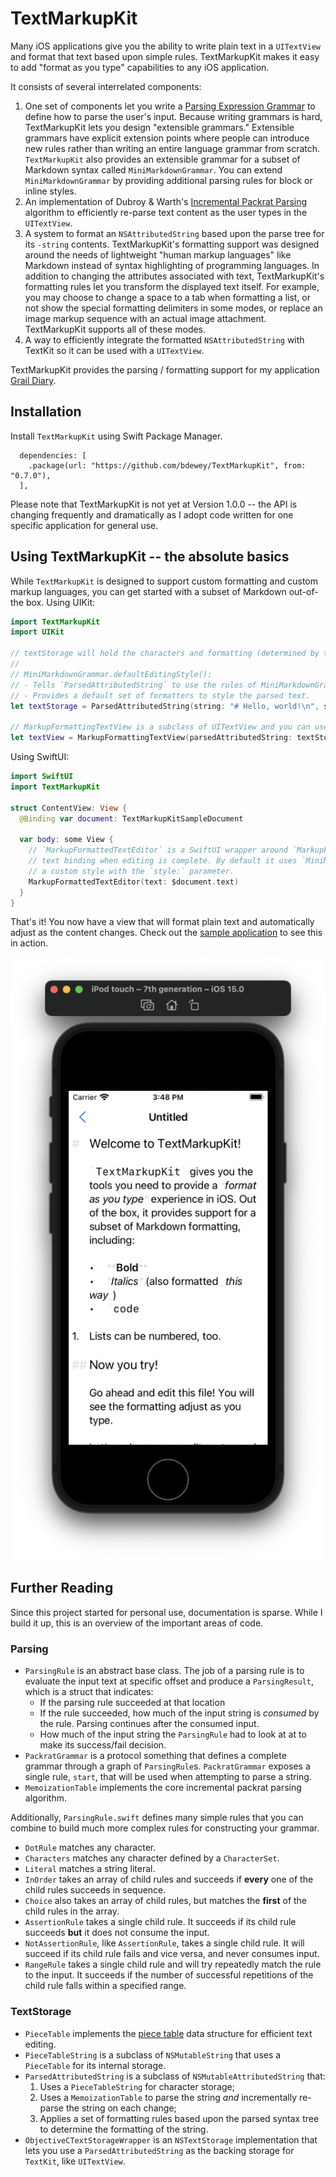 # TextMarkupKit

Many iOS applications give you the ability to write plain text in a `UITextView` and format that text based upon simple rules. TextMarkupKit makes it easy to add "format as you type" capabilities to any iOS application. 


It consists of several interrelated components:

1. One set of components let you write a [Parsing Expression Grammar](https://en.wikipedia.org/wiki/Parsing_expression_grammar) to define how to parse the user's input. Because writing grammars is hard, TextMarkupKit lets you design "extensible grammars." Extensible grammars have explicit extension points where people can introduce new rules rather than writing an entire language grammar from scratch. `TextMarkupKit` also provides an extensible grammar for a subset of Markdown syntax called `MiniMarkdownGrammar`. You can extend `MiniMarkdownGrammar` by providing additional parsing rules for block or inline styles.
2. An implementation of Dubroy & Warth's [Incremental Packrat Parsing](https://ohmlang.github.io/pubs/sle2017/incremental-packrat-parsing.pdf) algorithm to efficiently re-parse text content as the user types in the `UITextView`.
3. A system to format an `NSAttributedString` based upon the parse tree for its `-string` contents. TextMarkupKit's formatting support was designed around the needs of lightweight "human markup languages" like Markdown instead of syntax highlighting of programming languages. In addition to changing the attributes associated with text, TextMarkupKit's formatting rules let you transform the displayed text itself. For example, you may choose to change a space to a tab when formatting a list, or not show the special formatting delimiters in some modes, or replace an image markup sequence with an actual image attachment. TextMarkupKit supports all of these modes.
4. A way to efficiently integrate the formatted `NSAttributedString` with TextKit so it can be used with a `UITextView`.

TextMarkupKit provides the parsing / formatting support for my application [Grail Diary](https://bdewey.com/projects/grail-diary).

## Installation

Install `TextMarkupKit` using Swift Package Manager. 

```
  dependencies: [
    .package(url: "https://github.com/bdewey/TextMarkupKit", from: "0.7.0"),
  ],

```

Please note that TextMarkupKit is not yet at Version 1.0.0 -- the API is changing frequently and dramatically as I adopt code written for one specific application for general use.

## Using TextMarkupKit -- the absolute basics

While `TextMarkupKit` is designed to support custom formatting and custom markup languages, you can get started with a subset of Markdown out-of-the box. Using UIKit:

```swift
import TextMarkupKit
import UIKit

// textStorage will hold the characters and formatting (determined by the markup rules).
//
// MiniMarkdownGrammar.defaultEditingStyle():
// - Tells `ParsedAttributedString` to use the rules of MiniMarkdownGrammar to parse the text
// - Provides a default set of formatters to style the parsed text.
let textStorage = ParsedAttributedString(string: "# Hello, world!\n", style: MiniMarkdownGrammar.defaultEditingStyle())

// MarkupFormattingTextView is a subclass of UITextView and you can use it anywhere you would use a UITextView.
let textView = MarkupFormattingTextView(parsedAttributedString: textStorage)
```

Using SwiftUI:

```swift
import SwiftUI
import TextMarkupKit

struct ContentView: View {
  @Binding var document: TextMarkupKitSampleDocument

  var body: some View {
    // `MarkupFormattedTextEditor` is a SwiftUI wrapper around `MarkupFormattingTextView` that commits its changes back to the
    // text binding when editing is complete. By default it uses `MiniMarkdownGrammar.defaultEditingStyle()`, but you can provide
    // a custom style with the `style:` parameter.
    MarkupFormattedTextEditor(text: $document.text)
  }
}
```

That's it! You now have a view that will format plain text and automatically adjust as the content changes. Check out the [sample application](TextMarkupKitSample) to see this in action.

![TextMarkupKit Sample App](assets/sample.png)

## Further Reading

Since this project started for personal use, documentation is sparse. While I build it up, this is an overview of the important areas of code.

### Parsing

- `ParsingRule` is an abstract base class. The job of a parsing rule is to evaluate the input text at specific offset and produce a `ParsingResult`, which is a struct that indicates:
    - If the parsing rule succeeded at that location
    - If the rule succeeded, how much of the input string is *consumed* by the rule. Parsing continues after the consumed input.
    - How much of the input string the `ParsingRule` had to look at at to make its success/fail decision.
- `PackratGrammar` is a protocol something that defines a complete grammar through a graph of `ParsingRule`s. `PackratGrammar` exposes a single rule, `start`, that will be used when attempting to parse a string.
- `MemoizationTable` implements the core incremental packrat parsing algorithm. 
    
Additionally, `ParsingRule.swift` defines many simple rules that you can combine to build much more complex rules for constructing your grammar.

- `DotRule` matches any character.
- `Characters` matches any character defined by a `CharacterSet`.
- `Literal` matches a string literal.
- `InOrder` takes an array of child rules and succeeds if **every** one of the child rules succeeds in sequence.
- `Choice` also takes an array of child rules, but matches the **first** of the child rules in the array.
- `AssertionRule` takes a single child rule. It succeeds if its child rule succeeds **but** it does not consume the input.
- `NotAssertionRule`, like `AssertionRule`, takes a single child rule. It will succeed if its child rule fails and vice versa, and never consumes input.
- `RangeRule` takes a single child rule and will try repeatedly match the rule to the input. It succeeds if the number of successful repetitions of the child rule falls within a specified range.

### TextStorage

- `PieceTable` implements the [piece table](https://darrenburns.net/posts/piece-table/) data structure for efficient text editing.
- `PieceTableString` is a subclass of `NSMutableString` that uses a `PieceTable` for its internal storage.
- `ParsedAttributedString` is a subclass of `NSMutableAttributedString` that:
    1. Uses a `PieceTableString` for character storage;
    2. Uses a `MemoizationTable` to parse the string *and* incrementally re-parse the string on each change;
    3. Applies a set of formatting rules based upon the parsed syntax tree to determine the formatting of the string. 
- `ObjectiveCTextStorageWrapper` is an `NSTextStorage` implementation that lets you use a `ParsedAttributedString` as the backing storage for `TextKit`, like `UITextView`.
